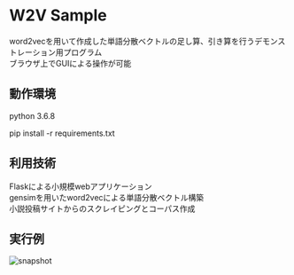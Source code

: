 # W2V Sample
word2vecを用いて作成した単語分散ベクトルの足し算、引き算を行うデモンストレーション用プログラム  
ブラウザ上でGUIによる操作が可能  

## 動作環境
python 3.6.8

  pip install -r requirements.txt

## 利用技術
Flaskによる小規模webアプリケーション  
gensimを用いたword2vecによる単語分散ベクトル構築  
小説投稿サイトからのスクレイピングとコーパス作成

## 実行例
![snapshot](https://user-images.githubusercontent.com/7105924/62045894-91307080-b241-11e9-9cb0-d47000efb54b.png)

